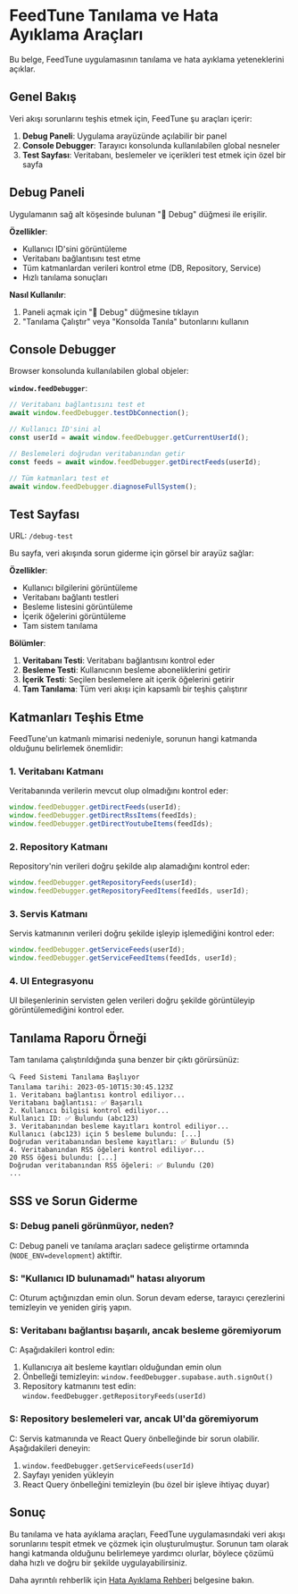 # FeedTune Tanılama ve Hata Ayıklama Araçları

Bu belge, FeedTune uygulamasının tanılama ve hata ayıklama yeteneklerini açıklar.

## Genel Bakış

Veri akışı sorunlarını teşhis etmek için, FeedTune şu araçları içerir:

1. **Debug Paneli**: Uygulama arayüzünde açılabilir bir panel
2. **Console Debugger**: Tarayıcı konsolunda kullanılabilen global nesneler
3. **Test Sayfası**: Veritabanı, beslemeler ve içerikleri test etmek için özel bir sayfa

## Debug Paneli

Uygulamanın sağ alt köşesinde bulunan "🐞 Debug" düğmesi ile erişilir.

**Özellikler**:
- Kullanıcı ID'sini görüntüleme
- Veritabanı bağlantısını test etme
- Tüm katmanlardan verileri kontrol etme (DB, Repository, Service)
- Hızlı tanılama sonuçları

**Nasıl Kullanılır**:
1. Paneli açmak için "🐞 Debug" düğmesine tıklayın
2. "Tanılama Çalıştır" veya "Konsolda Tanıla" butonlarını kullanın

## Console Debugger

Browser konsolunda kullanılabilen global objeler:

**`window.feedDebugger`**:
```javascript
// Veritabanı bağlantısını test et
await window.feedDebugger.testDbConnection();

// Kullanıcı ID'sini al
const userId = await window.feedDebugger.getCurrentUserId();

// Beslemeleri doğrudan veritabanından getir
const feeds = await window.feedDebugger.getDirectFeeds(userId);

// Tüm katmanları test et
await window.feedDebugger.diagnoseFullSystem();
```

## Test Sayfası

URL: `/debug-test`

Bu sayfa, veri akışında sorun giderme için görsel bir arayüz sağlar:

**Özellikler**:
- Kullanıcı bilgilerini görüntüleme
- Veritabanı bağlantı testleri
- Besleme listesini görüntüleme
- İçerik öğelerini görüntüleme
- Tam sistem tanılama

**Bölümler**:
1. **Veritabanı Testi**: Veritabanı bağlantısını kontrol eder
2. **Besleme Testi**: Kullanıcının besleme aboneliklerini getirir
3. **İçerik Testi**: Seçilen beslemelere ait içerik öğelerini getirir
4. **Tam Tanılama**: Tüm veri akışı için kapsamlı bir teşhis çalıştırır

## Katmanları Teşhis Etme

FeedTune'un katmanlı mimarisi nedeniyle, sorunun hangi katmanda olduğunu belirlemek önemlidir:

### 1. Veritabanı Katmanı
Veritabanında verilerin mevcut olup olmadığını kontrol eder:
```javascript
window.feedDebugger.getDirectFeeds(userId);
window.feedDebugger.getDirectRssItems(feedIds);
window.feedDebugger.getDirectYoutubeItems(feedIds);
```

### 2. Repository Katmanı
Repository'nin verileri doğru şekilde alıp alamadığını kontrol eder:
```javascript
window.feedDebugger.getRepositoryFeeds(userId);
window.feedDebugger.getRepositoryFeedItems(feedIds, userId);
```

### 3. Servis Katmanı
Servis katmanının verileri doğru şekilde işleyip işlemediğini kontrol eder:
```javascript
window.feedDebugger.getServiceFeeds(userId);
window.feedDebugger.getServiceFeedItems(feedIds, userId);
```

### 4. UI Entegrasyonu
UI bileşenlerinin servisten gelen verileri doğru şekilde görüntüleyip görüntülemediğini kontrol eder.

## Tanılama Raporu Örneği

Tam tanılama çalıştırıldığında şuna benzer bir çıktı görürsünüz:

```
🔍 Feed Sistemi Tanılama Başlıyor
Tanılama tarihi: 2023-05-10T15:30:45.123Z
1. Veritabanı bağlantısı kontrol ediliyor...
Veritabanı bağlantısı: ✅ Başarılı
2. Kullanıcı bilgisi kontrol ediliyor...
Kullanıcı ID: ✅ Bulundu (abc123)
3. Veritabanından besleme kayıtları kontrol ediliyor...
Kullanıcı (abc123) için 5 besleme bulundu: [...]
Doğrudan veritabanından besleme kayıtları: ✅ Bulundu (5)
4. Veritabanından RSS öğeleri kontrol ediliyor...
20 RSS öğesi bulundu: [...]
Doğrudan veritabanından RSS öğeleri: ✅ Bulundu (20)
...
```

## SSS ve Sorun Giderme

### S: Debug paneli görünmüyor, neden?
C: Debug paneli ve tanılama araçları sadece geliştirme ortamında (`NODE_ENV=development`) aktiftir.

### S: "Kullanıcı ID bulunamadı" hatası alıyorum
C: Oturum açtığınızdan emin olun. Sorun devam ederse, tarayıcı çerezlerini temizleyin ve yeniden giriş yapın.

### S: Veritabanı bağlantısı başarılı, ancak besleme göremiyorum
C: Aşağıdakileri kontrol edin:
1. Kullanıcıya ait besleme kayıtları olduğundan emin olun
2. Önbelleği temizleyin: `window.feedDebugger.supabase.auth.signOut()`
3. Repository katmanını test edin: `window.feedDebugger.getRepositoryFeeds(userId)`

### S: Repository beslemeleri var, ancak UI'da göremiyorum
C: Servis katmanında ve React Query önbelleğinde bir sorun olabilir. Aşağıdakileri deneyin:
1. `window.feedDebugger.getServiceFeeds(userId)`
2. Sayfayı yeniden yükleyin
3. React Query önbelleğini temizleyin (bu özel bir işleve ihtiyaç duyar)

## Sonuç

Bu tanılama ve hata ayıklama araçları, FeedTune uygulamasındaki veri akışı sorunlarını tespit etmek ve çözmek için oluşturulmuştur. Sorunun tam olarak hangi katmanda olduğunu belirlemeye yardımcı olurlar, böylece çözümü daha hızlı ve doğru bir şekilde uygulayabilirsiniz.

Daha ayrıntılı rehberlik için [Hata Ayıklama Rehberi](DEBUGGING_GUIDE.md) belgesine bakın. 